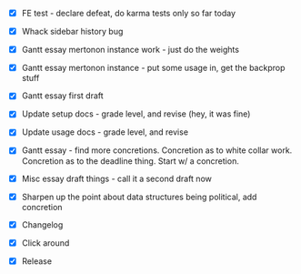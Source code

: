 - [x] FE test - declare defeat, do karma tests only so far today

- [x] Whack sidebar history bug

- [x] Gantt essay mertonon instance work - just do the weights
- [x] Gantt essay mertonon instance - put some usage in, get the backprop stuff
- [x] Gantt essay first draft
- [x] Update setup docs - grade level, and revise (hey, it was fine)
- [x] Update usage docs - grade level, and revise

- [x] Gantt essay - find more concretions. Concretion as to white collar work. Concretion as to the deadline thing. Start w/ a concretion.
- [x] Misc essay draft things - call it a second draft now

- [x] Sharpen up the point about data structures being political, add concretion
- [x] Changelog
- [x] Click around
- [x] Release

